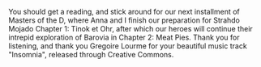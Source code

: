 You should get a reading, and stick around for our next installment of Masters of the D, where Anna and I finish our preparation for Strahdo Mojado Chapter 1: Tinok et Ohr, after which our heroes will continue their intrepid exploration of Barovia in Chapter 2: Meat Pies. Thank you for listening, and thank you Gregoire Lourme for your beautiful music track "Insomnia", released through Creative Commons.